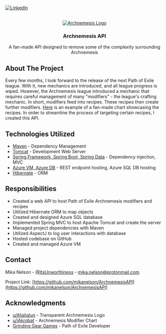 [![LinkedIn][linkedin-shield]][linkedin-url]

<!-- PROJECT LOGO AND INFO -->
<br />
<div align="center">
  <a href="https://github.com/mikanelson/ArchnemesisAPI">
    <img src="https://i.redd.it/b5bhncq7f8d81.png" alt="Archnemesis Logo">
  </a>

<h3 align="center">Archnemesis API</h3>

  <p align="center">
    A fan-made API designed to remove some of the complexity surrounding Archnemesis
  </p>
</div>

<!-- ABOUT THE PROJECT -->
## About The Project
Every few months, I look forward to the release of the next Path of Exile league. With it, new mechanics are introduced,
and all league progress is wiped. However, the Archnemesis league introduced a mechanic that requires careful
management of many "modifiers" - the league's crafting mechanic. In short, modifiers feed into recipes. These recipes
then create further modifiers. [Here](https://i.redd.it/42t8vavix7g81.png) is an example of a fan-made chart 
showcasing the recipes. In order to streamline the process of targeting certain recipes, I created this API.

## Technologies Utilized

* [Maven](https://maven.apache.org/) - Dependency Management
* [Tomcat](https://tomcat.apache.org/) - Development Web Server
* [Spring Framework, Spring Boot, Spring Data](https://spring.io/projects/) - Dependency injection, MVC
* [Azure VM, Azure DB](https://azure.microsoft.com/) - REST endpoint hosting, Azure SQL DB hosting
* [Hibernate](https://hibernate.org/orm/) - ORM

## Responsibilities
* Created a web API to host Path of Exile Archnemesis modifiers and recipes
* Utilized Hibernate ORM to map objects
* Created and designed Azure SQL database
* Implemented Spring MVC to host Apache Tomcat and create the server
* Managed project dependencies with Maven
* Utilized AspectJ to log user interactions with database
* Hosted codebase on GitHub
* Created and managed Azure VM

<!-- CONTACT -->
## Contact

Mika Nelson - [@ItsUnworthiness](https://twitter.com/ItsUnworthiness) - mika.nelson@protonmail.com

Project Link: [https://github.com/mikanelson/ArchnemesisAPI](https://github.com/mikanelson/ArchnemesisAPI)

<!-- ACKNOWLEDGMENTS -->
## Acknowledgments

* [u/Alialialun](https://www.reddit.com/user/Alialialun/) - Transparent Archnemesis Logo
* [u/iAkrobat](https://www.reddit.com/user/iAkrobat/) - Archnemesis Modifier Chart
* [Grinding Gear Games](https://grindinggear.com/) - Path of Exile Developer

<!-- MARKDOWN LINKS & IMAGES -->
[linkedin-shield]: https://img.shields.io/badge/-LinkedIn-black.svg?style=for-the-badge&logo=linkedin&colorB=555
[linkedin-url]: https://www.linkedin.com/in/mika-nelson-623801154/
